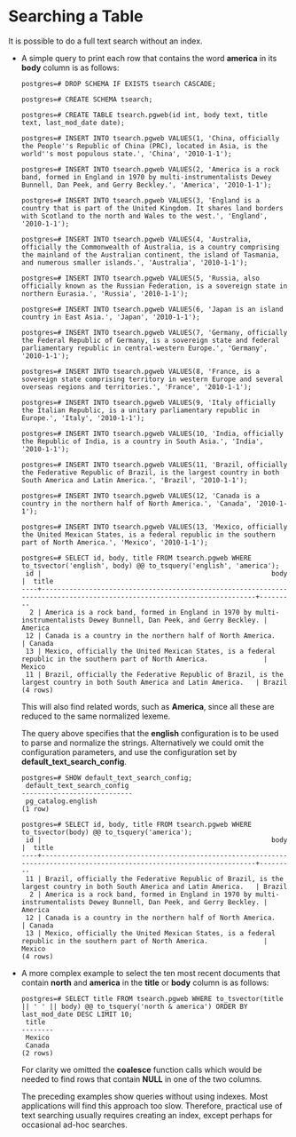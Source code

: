 # Searching a Table<a name="EN-US_TOPIC_0242370483"></a>

It is possible to do a full text search without an index.

-   A simple query to print each row that contains the word  **america**  in its  **body**  column is as follows:

    ```
    postgres=# DROP SCHEMA IF EXISTS tsearch CASCADE;
    
    postgres=# CREATE SCHEMA tsearch;
    
    postgres=# CREATE TABLE tsearch.pgweb(id int, body text, title text, last_mod_date date);
    
    postgres=# INSERT INTO tsearch.pgweb VALUES(1, 'China, officially the People''s Republic of China (PRC), located in Asia, is the world''s most populous state.', 'China', '2010-1-1');
    
    postgres=# INSERT INTO tsearch.pgweb VALUES(2, 'America is a rock band, formed in England in 1970 by multi-instrumentalists Dewey Bunnell, Dan Peek, and Gerry Beckley.', 'America', '2010-1-1');
    
    postgres=# INSERT INTO tsearch.pgweb VALUES(3, 'England is a country that is part of the United Kingdom. It shares land borders with Scotland to the north and Wales to the west.', 'England', '2010-1-1');
    
    postgres=# INSERT INTO tsearch.pgweb VALUES(4, 'Australia, officially the Commonwealth of Australia, is a country comprising the mainland of the Australian continent, the island of Tasmania, and numerous smaller islands.', 'Australia', '2010-1-1');
    
    postgres=# INSERT INTO tsearch.pgweb VALUES(5, 'Russia, also officially known as the Russian Federation, is a sovereign state in northern Eurasia.', 'Russia', '2010-1-1');
    
    postgres=# INSERT INTO tsearch.pgweb VALUES(6, 'Japan is an island country in East Asia.', 'Japan', '2010-1-1');
    
    postgres=# INSERT INTO tsearch.pgweb VALUES(7, 'Germany, officially the Federal Republic of Germany, is a sovereign state and federal parliamentary republic in central-western Europe.', 'Germany', '2010-1-1');
    
    postgres=# INSERT INTO tsearch.pgweb VALUES(8, 'France, is a sovereign state comprising territory in western Europe and several overseas regions and territories.', 'France', '2010-1-1');
    
    postgres=# INSERT INTO tsearch.pgweb VALUES(9, 'Italy officially the Italian Republic, is a unitary parliamentary republic in Europe.', 'Italy', '2010-1-1');
    
    postgres=# INSERT INTO tsearch.pgweb VALUES(10, 'India, officially the Republic of India, is a country in South Asia.', 'India', '2010-1-1');
    
    postgres=# INSERT INTO tsearch.pgweb VALUES(11, 'Brazil, officially the Federative Republic of Brazil, is the largest country in both South America and Latin America.', 'Brazil', '2010-1-1');
    
    postgres=# INSERT INTO tsearch.pgweb VALUES(12, 'Canada is a country in the northern half of North America.', 'Canada', '2010-1-1');
    
    postgres=# INSERT INTO tsearch.pgweb VALUES(13, 'Mexico, officially the United Mexican States, is a federal republic in the southern part of North America.', 'Mexico', '2010-1-1');
    
    postgres=# SELECT id, body, title FROM tsearch.pgweb WHERE to_tsvector('english', body) @@ to_tsquery('english', 'america');
     id |                                                          body                                                           |  title  
    ----+-------------------------------------------------------------------------------------------------------------------------+---------
      2 | America is a rock band, formed in England in 1970 by multi-instrumentalists Dewey Bunnell, Dan Peek, and Gerry Beckley. | America
     12 | Canada is a country in the northern half of North America.                                                              | Canada
     13 | Mexico, officially the United Mexican States, is a federal republic in the southern part of North America.              | Mexico
     11 | Brazil, officially the Federative Republic of Brazil, is the largest country in both South America and Latin America.   | Brazil
    (4 rows)
    ```

    This will also find related words, such as  **America**, since all these are reduced to the same normalized lexeme.

    The query above specifies that the  **english**  configuration is to be used to parse and normalize the strings. Alternatively we could omit the configuration parameters, and use the configuration set by  **default\_text\_search\_config**.

    ```
    postgres=# SHOW default_text_search_config;
     default_text_search_config 
    ----------------------------
     pg_catalog.english
    (1 row)
    
    postgres=# SELECT id, body, title FROM tsearch.pgweb WHERE to_tsvector(body) @@ to_tsquery('america');
     id |                                                          body                                                           |  title  
    ----+-------------------------------------------------------------------------------------------------------------------------+---------
     11 | Brazil, officially the Federative Republic of Brazil, is the largest country in both South America and Latin America.   | Brazil
      2 | America is a rock band, formed in England in 1970 by multi-instrumentalists Dewey Bunnell, Dan Peek, and Gerry Beckley. | America
     12 | Canada is a country in the northern half of North America.                                                              | Canada
     13 | Mexico, officially the United Mexican States, is a federal republic in the southern part of North America.              | Mexico
    (4 rows)
    ```

-   A more complex example to select the ten most recent documents that contain  **north**  and  **america**  in the  **title**  or  **body**  column is as follows:

    ```
    postgres=# SELECT title FROM tsearch.pgweb WHERE to_tsvector(title || ' ' || body) @@ to_tsquery('north & america') ORDER BY last_mod_date DESC LIMIT 10;
     title  
    --------
     Mexico
     Canada
    (2 rows)
    ```

    For clarity we omitted the  **coalesce**  function calls which would be needed to find rows that contain  **NULL**  in one of the two columns.

    The preceding examples show queries without using indexes. Most applications will find this approach too slow. Therefore, practical use of text searching usually requires creating an index, except perhaps for occasional ad-hoc searches. 


